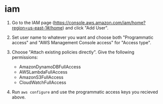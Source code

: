 # iam

1. Go to the IAM page (https://console.aws.amazon.com/iam/home?region=us-east-1#/home) and click "Add User".

2. Set user name to whatever you want and choose both "Programmatic access" and "AWS Management Console access" for "Access type".

3. Choose "Attach existing policies directly". Give the following permissions:

    - AmazonDynamoDBFullAccess
    - AWSLambdaFullAccess
    - AmazonS3FullAccess
    - CloudWatchFullAccess

4. Run `aws configure` and use the programmatic access keys you recieved above.
